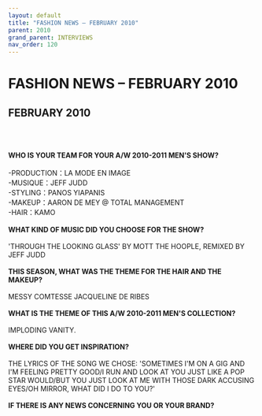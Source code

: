 ```yaml
---
layout: default
title: "FASHION NEWS – FEBRUARY 2010"
parent: 2010
grand_parent: INTERVIEWS
nav_order: 120
---
```


# FASHION NEWS – FEBRUARY 2010
## FEBRUARY 2010

<br><br></p>
<p><b>WHO IS YOUR TEAM FOR YOUR A/W 2010-2011 MEN'S SHOW?</b> <br />
<br />
-PRODUCTION：LA MODE EN IMAGE<br />
-MUSIQUE：JEFF JUDD<br />
-STYLING：PANOS YIAPANIS<br />
-MAKEUP：AARON DE MEY @ TOTAL MANAGEMENT<br />
-HAIR：KAMO<br />
<br />
<b>WHAT KIND OF MUSIC DID YOU CHOOSE FOR THE SHOW?</b> <br />
<br />
'THROUGH THE LOOKING GLASS' BY MOTT THE HOOPLE, REMIXED BY JEFF JUDD <br />
<br />
<b>THIS SEASON, WHAT WAS THE THEME FOR THE HAIR AND THE MAKEUP?</b> <br />
<br />
MESSY COMTESSE JACQUELINE DE RIBES <br />
<br />
<b>WHAT IS THE THEME OF THIS A/W 2010-2011 MEN'S COLLECTION?</b> <br />
<br />
IMPLODING VANITY. <br />
<br />
<b>WHERE DID YOU GET INSPIRATION?</b> <br />
<br />
THE LYRICS OF THE SONG WE CHOSE: 'SOMETIMES I'M ON A GIG AND I'M FEELING PRETTY GOOD/I RUN AND LOOK AT YOU JUST LIKE A POP STAR WOULD/BUT YOU JUST LOOK AT ME WITH THOSE DARK ACCUSING EYES/OH MIRROR, WHAT DID I DO TO YOU?' <br />
<br />
<b>IF THERE IS ANY NEWS CONCERNING YOU OR YOUR BRAND?</b> <br />
<br />

